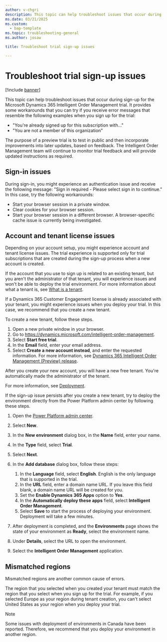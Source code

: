 ```yaml
---
author: v-chgri
description: This topic can help troubleshoot issues that occur during sign-up for the Microsoft Dynamics 365 Intelligent Order Management trial.
ms.date: 03/21/2025
ms.custom: 
  - bap-template
ms.topic: troubleshooting-general
ms.author: josaw

title: Troubleshoot trial sign-up issues

---
```


# Troubleshoot trial sign-up issues

[!include [banner](includes/banner.md)]


This topic can help troubleshoot issues that occur during sign-up for the Microsoft Dynamics 365 Intelligent Order Management trial. It provides some workarounds that you can try if you receive error messages that resemble the following examples when you sign up for the trial:

- "You're already signed up for this subscription with..."
- "You are not a member of this organization"

The purpose of a preview trial is to test in public and then incorporate improvements into later updates, based on feedback. The Intelligent Order Management team will continue to monitor trial feedback and will provide updated instructions as required.

## Sign-in issues

During sign-in, you might experience an authentication issue and receive the following message: "Sign in required - Please select sign in to continue." In this case, try the following workarounds:

- Start your browser session in a private window.
- Clear cookies for your browser session.
- Start your browser session in a different browser. A browser-specific cache issue is currently being investigated.

## Account and tenant license issues

Depending on your account setup, you might experience account and tenant license issues. The trial experience is supported only for trial subscriptions that are created during the sign-up process when a new account is created.

If the account that you use to sign up is related to an existing tenant, but you aren't the administrator of that tenant, you will experience issues and won't be able to deploy the trial environment. For more information about what a tenant is, see [What is a tenant](https://powerbi.microsoft.com/blog/what-is-a-tenant/).

If a Dynamics 365 Customer Engagement license is already associated with your tenant, you might experience issues when you deploy your trial. In this case, we recommend that you create a new tenant.

To create a new tenant, follow these steps.

1. Open a new private window in your browser.
1. Go to <https://dynamics.microsoft.com/intelligent-order-management>.
1. Select **Start free trial**.
1. In the **Email** field, enter your email address.
1. Select **Create a new account instead**, and enter the requested information. For more information, see [Dynamics 365 Intelligent Order Management (Preview) release](https://community.dynamics.com/365/dynamics-365-intelligent-order-management/b/dynamics-365-intelligent-order-management-blog/posts/dynamics-365-intelligent-order-management-preview-release).

After you create your new account, you will have a new free tenant. You're automatically made the administrator of the tenant.

For more information, see [Deployment](deploy.md).

If the sign-up issue persists after you create a new tenant, try to deploy the environment directly from the Power Platform admin center by following these steps.

1. Open the [Power Platform admin center](https://admin.powerplatform.microsoft.com/environments).
1. Select **New**.
1. In the **New environment** dialog box, in the **Name** field, enter your name.
1. In the **Type** field, select **Trial**.
1. Select **Next**.
1. In the **Add database** dialog box, follow these steps:

    1. In the **Language** field, select **English**. English is the only language that is supported in the trial.
    1. In the **URL** field, enter a domain name URL. If you leave this field blank, a domain name URL will be created for you.
    1. Set the **Enable Dynamics 365 Apps** option to **Yes**.
    1. In the **Automatically deploy these apps** field, select **Intelligent Order Management**.
    1. Select **Save** to start the process of deploying your environment. Deployment will take a few minutes.

1. After deployment is completed, and the **Environments** page shows the state of your environment as **Ready**, select the environment name.
1. Under **Details**, select the URL to open the environment.
1. Select the **Intelligent Order Management** application.

## Mismatched regions

Mismatched regions are another common cause of errors.

The region that you selected when you created your tenant must match the region that you select when you sign up for the trial. For example, if you selected Europe as your region during tenant creation, you can't select United States as your region when you deploy your trial.

> [!NOTE]
> Some issues with deployment of environments in Canada have been reported. Therefore, we recommend that you deploy your environment in another region.
